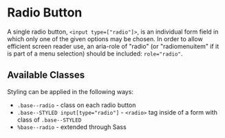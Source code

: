 # Radio Button

A single radio button, `<input type=["radio"]>`, is an individual form field in which only one of the given options may be chosen. In order to allow efficient screen reader use, an aria-role of "radio" (or "radiomenuitem" if it is part of a menu selection) should be included: `role="radio"`.

## Available Classes

Styling can be applied in the following ways:

* `.base--radio` - class on each radio button
* `.base--STYLED input[type="radio"]` - `<radio>` tag inside of a form with class of `.base--STYLED`
* `%base--radio` - extended through Sass
